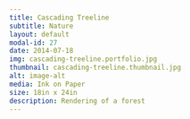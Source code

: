 ```yaml
---
title: Cascading Treeline
subtitle: Nature
layout: default
modal-id: 27
date: 2014-07-18
img: cascading-treeline.portfolio.jpg
thumbnail: cascading-treeline.thumbnail.jpg
alt: image-alt
media: Ink on Paper
size: 18in x 24in
description: Rendering of a forest
---
```

